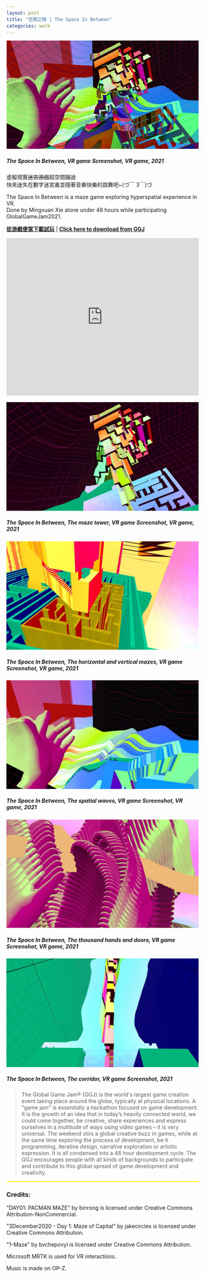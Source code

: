 ```yaml
---
layout: post
title: "空間之間 | The Space In Between"
categories: work
---
```

[![圖片未顯示|Picture not shown](/assets/space-in-between/featured.jpg "The Space In Between, VR game screenshot collage, VR game, 2021")](/work/2021/01/30/space-in-between.html)
##### _The Space In Between, VR game Screenshot, VR game, 2021_  
  
虛擬現實<s>迷宮游戲</s>超空間蹦迪  
快來迷失在數字迷宮裏並隨著音樂快樂的跳舞吧~(づ￣ 3￣)づ

The Space In Between is a maze game exploring hyperspatial experience in VR.  
Done by Mingxuan Xie alone under 48 hours while participating GlobalGameJam2021.

[**從游戲便當下載試玩**](https://www.youxibd.com/v2/gamejam/ggj2021/works/1073) | [**Click here to download from GGJ**](https://globalgamejam.org/2021/games/space-between-1)

<iframe width="100%" height="412" src="https://www.youtube.com/embed/ToJnmACDIbY?controls=0" frameborder="0" allow="accelerometer; autoplay; clipboard-write; encrypted-media; gyroscope; picture-in-picture" allowfullscreen></iframe>

![圖片未顯示](/assets/space-in-between/2.jpg "The Space In Between, The maze tower, VR game screenshot, 2021")
##### _The Space In Between, The maze tower, VR game Screenshot, VR game, 2021_

![圖片未顯示](/assets/space-in-between/3.jpg "The Space In Between, The horizontal and vertical mazes, VR game Screenshot, 2021")
##### _The Space In Between, The horizontal and vertical mazes, VR game Screenshot, VR game, 2021_

![圖片未顯示](/assets/space-in-between/4.jpg "The Space In Between, The space waves, VR game Screenshot, 2021")
##### _The Space In Between, The spatial waves, VR game Screenshot, VR game, 2021_

![圖片未顯示](/assets/space-in-between/5.jpg "The Space In Between, The thousand hands and doors, VR game Screenshot, 2021")
##### _The Space In Between, The thousand hands and doors, VR game Screenshot, VR game, 2021_

![圖片未顯示](/assets/space-in-between/6.jpg "The Space In Between, The corridor, VR game Screenshot, 2021")
##### _The Space In Between, The corridor, VR game Screenshot, 2021_ 

>The Global Game Jam® (GGJ) is the world's largest game creation event taking place around the globe, typically at physical locations. A "game jam" is essentially a hackathon focused on game development. It is the growth of an idea that in today’s heavily connected world, we could come together, be creative, share experiences and express ourselves in a multitude of ways using video games – it is very universal. The weekend stirs a global creative buzz in games, while at the same time exploring the process of development, be it programming, iterative design, narrative exploration or artistic expression. It is all condensed into a 48 hour development cycle. The GGJ encourages people with all kinds of backgrounds to participate and contribute to this global spread of game development and creativity.

<hr style="height:2px;border-width:0;color:yellow;background-color:yellow">

### Credits: 

"DAY01: PACMAN MAZE" by binrong is licensed under Creative Commons Attribution-NonCommercial.  

"3December2020 - Day 1: Maze of Capital" by jakecircles is licensed under Creative Commons Attribution.  

"1-Maze" by bvchepovyi is licensed under Creative Commons Attribution.  

Microsoft MRTK is used for VR interactions.  

Music is made on OP-Z.
